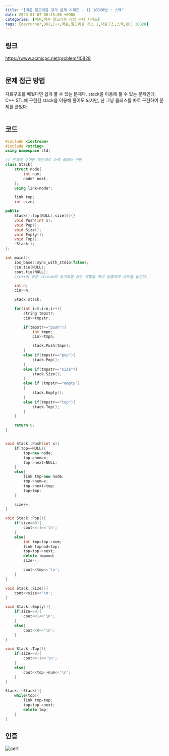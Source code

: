 ```yaml
---
title: "[백준 알고리즘 강의 문제 시리즈 - 1] 10828번 : 스택"
date: 2023-01-07 00:15:00 +0900
categories: [백준,백준 알고리즘 강의 문제 시리즈]
tags: [devrunner,BOJ,C++,백준,알고리즘 기초 1,자료구조,스택,BOJ 10828]
---
```


링크
---
<https://www.acmicpc.net/problem/10828>
<br/><br/>


문제 접근 방법
---
자료구조를 배웠다면 쉽게 풀 수 있는 문제다. stack을 이용해 풀 수 있는 문제인데, C++ STL에 구현된 stack을 이용해 풀어도 되지만, 난 그냥 클래스를 따로 구현하여 문제를 풀었다.
<br/><br/>

코드
---
```cpp
#include <iostream>
#include <string>
using namespace std;

// 문제에 주어진 조건대로 스택 클래스 구현
class Stack{
    struct node{
        int num;
        node* next;
    };
    using link=node*;

    link top;
    int size;

public:
    Stack():top(NULL),size(0){}
    void Push(int x);
    void Pop();
    void Size();
    void Empty();
    void Top();
    ~Stack();
};

int main(){
    ios_base::sync_with_stdio(false);
    cin.tie(NULL);
    cout.tie(NULL);
    //c++의 표준 stream의 동기화를 끊는 역할을 하여 입출력의 속도를 높인다.

    int n;
    cin>>n;

    Stack stack;

    for(int i=0;i<n;i++){
        string tmpstr;
        cin>>tmpstr;

        if(tmpstr=="push"){
            int tmpn;
            cin>>tmpn;

            stack.Push(tmpn);
        }
        else if(tmpstr=="pop"){
            stack.Pop();
        }
        else if(tmpstr=="size"){
            stack.Size();
        }
        else if (tmpstr=="empty")
        {
            stack.Empty();
        }
        else if(tmpstr=="top"){
            stack.Top(); 
        }
    }

    return 0;
}


void Stack::Push(int x){
    if(top==NULL){
        top=new node;
        top->num=x;
        top->next=NULL;
    }
    else{
        link tmp=new node;
        tmp->num=x;
        tmp->next=top;
        top=tmp;
    }

    size++;
}

void Stack::Pop(){
    if(size==0){
        cout<<-1<<'\n';
    }
    else{
        int tmp=top->num;
        link tmpnod=top;
        top=top->next;
        delete tmpnod;
        size--;

        cout<<tmp<<'\n';
    }
}

void Stack::Size(){
    cout<<size<<'\n';
}

void Stack::Empty(){
    if(size==0){
        cout<<1<<'\n';
    }
    else{
        cout<<0<<'\n';
    }
}

void Stack::Top(){
    if(size==0){
        cout<<-1<<'\n';
    }
    else{
        cout<<top->num<<'\n';
    }
}

Stack::~Stack(){
    while(top){
        link tmp=top;
        top=top->next;
        delete tmp;
    }
}
```

인증
---
![cert](https://user-images.githubusercontent.com/87963766/211056721-ba6906a0-06e0-42c5-beb3-2b26707f47ee.png)